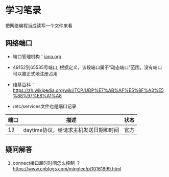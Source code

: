 # 学习笔录

把网络编程当成读写一个文件来看

## 网络端口

- 端口管理机构：[iana.org](https://www.iana.org/assignments/service-names-port-numbers/)

- 49152到65535号端口, 根据定义，该段端口属于“动态端口”范围，没有端口可以被正式地注册占用

- 维基百科：https://zh.wikipedia.org/wiki/TCP/UDP%E7%AB%AF%E5%8F%A3%E5%88%97%E8%A1%A8
- /etc/services文件也是端口记录

| 端口 | 描述 | 状态 |
| ---- | ---| --- |
| 13 | daytime协议，给请求主机发送日期和时间 | 官方 |

## 疑问解答

1. connect接口超时时间怎么控制 ？
    https://www.cnblogs.com/minglee/p/10161899.html

